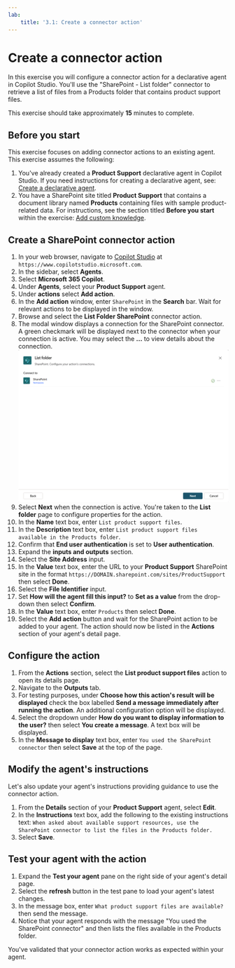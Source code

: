 ```yaml
---
lab:
    title: '3.1: Create a connector action'
---
```


# Create a connector action

In this exercise you will configure a connector action for a declarative agent in Copilot Studio. You'll use the "SharePoint - List folder" connector to retrieve a list of files from a Products folder that contains product support files.

This exercise should take approximately **15** minutes to complete.

## Before you start

This exercise focuses on adding connector actions to an existing agent. This exercise assumes the following:

1. You've already created a **Product Support** declarative agent in Copilot Studio. If you need instructions for creating a declarative agent, see: [Create a declarative agent](../01-Build-your-first-declarative-agent/01-create-declarative-agent.md).
1. You have a SharePoint site titled **Product Support** that contains a document library named **Products** containing files with sample product-related data. For instructions, see the section titled **Before you start** within the exercise: [Add custom knowledge](../01-Build-your-first-declarative-agent/02-add-custom-knowledge.md).

## Create a SharePoint connector action

1. In your web browser, navigate to [Copilot Studio](https://www.copilotstudio.microsoft.com) at `https://www.copilotstudio.microsoft.com`.
1. In the sidebar, select **Agents**.
1. Select **Microsoft 365 Copilot**.
1. Under **Agents**, select your **Product Support** agent.
1. Under **actions** select **Add action**.
1. In the **Add action** window, enter `SharePoint` in the **Search** bar. Wait for relevant actions to be displayed in the window.
1. Browse and select the **List Folder SharePoint** connector action.
1. The modal window displays a connection for the SharePoint connector. A green checkmark will be displayed next to the connector when your connection is active. You may select the **...** to view details about the connection.
    ![Screenshot of the SharePoint connection status](../Media/SharePoint-connection.png)
1. Select **Next** when the connection is active. You're taken to the **List folder** page to configure properties for the action.
1. In the **Name** text box, enter `List product support files`.
1. In the **Description** text box, enter `List product support files available in the Products folder`.
1. Confirm that **End user authentication** is set to **User authentication**.
1. Expand the **inputs and outputs** section.
1. Select the **Site Address** input.
1. In the **Value** text box, enter the URL to your **Product Support** SharePoint site in the format `https://DOMAIN.sharepoint.com/sites/ProductSupport` then select **Done**.
1. Select the **File Identifier** input.
1. Set **How will the agent fill this input?** to **Set as a value** from the drop-down then select **Confirm**.
1. In the **Value** text box, enter `Products` then select **Done**.
1. Select the **Add action** button and wait for the SharePoint action to be added to your agent. The action should now be listed in the **Actions** section of your agent's detail page.

## Configure the action

1. From the **Actions** section, select the **List product support files** action to open its details page.
1. Navigate to the **Outputs** tab.
1. For testing purposes, under **Choose how this action's result will be displayed** check the box labelled **Send a message immediately after running the action**. An additional configuration option will be displayed.
1. Select the dropdown under **How do you want to display information to the user?** then select **You create a message**. A text box will be displayed.
1. In the **Message to display** text box, enter `You used the SharePoint connector` then select **Save** at the top of the page.

## Modify the agent's instructions

Let's also update your agent's instructions providing guidance to use the connector action.

1. From the **Details** section of your **Product Support** agent, select **Edit**.
1. In the **Instructions** text box, add the following to the existing instructions text: `When asked about available support resources, use the SharePoint connector to list the files in the Products folder.`
1. Select **Save**.

## Test your agent with the action

1. Expand the **Test your agent** pane on the right side of your agent's detail page.
1. Select the **refresh** button in the test pane to load your agent's latest changes.
1. In the message box, enter `What product support files are available?` then send the message.
1. Notice that your agent responds with the message "You used the SharePoint connector" and then lists the files available in the Products folder.

You've validated that your connector action works as expected within your agent.

